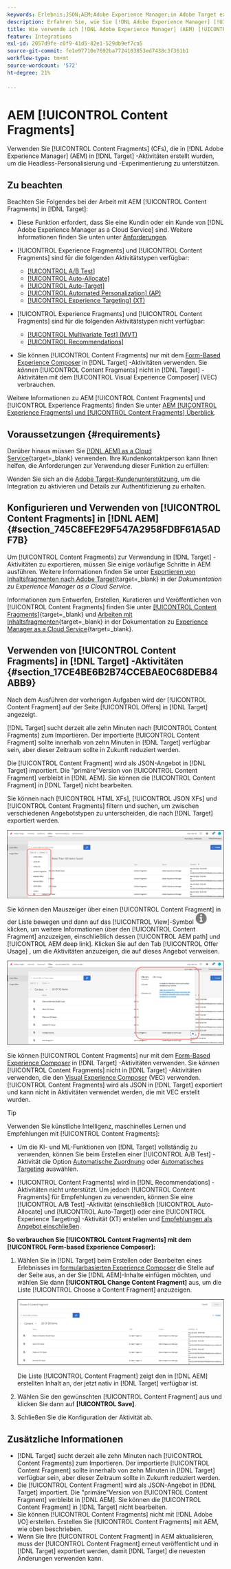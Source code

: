 ```yaml
---
keywords: Erlebnis;JSON;AEM;Adobe Experience Manager;in Adobe Target exportieren;Inhaltsfragmente;Fragmente;CF;cf;Headless;Personalisierung;Experimente
description: Erfahren Sie, wie Sie [!DNL Adobe Experience Manager] [!UICONTROL Content Fragments] in [!DNL Adobe Target] Aktivitäten verwenden.
title: Wie verwende ich [!DNL Adobe Experience Manager] (AEM) [!UICONTROL Content Fragments]?
feature: Integrations
exl-id: 2057d9fe-c0f9-41d5-82e1-529db9ef7ca5
source-git-commit: fe1e97710e7692ba7724103853ed7438c3f361b1
workflow-type: tm+mt
source-wordcount: '572'
ht-degree: 21%

---
```


# AEM [!UICONTROL Content Fragments]

Verwenden Sie [!UICONTROL Content Fragments] (CFs), die in [!DNL Adobe Experience Manager] (AEM) in [!DNL Target] -Aktivitäten erstellt wurden, um die Headless-Personalisierung und -Experimentierung zu unterstützen.

## Zu beachten

Beachten Sie Folgendes bei der Arbeit mit AEM [!UICONTROL Content Fragments] in [!DNL Target]:

* Diese Funktion erfordert, dass Sie eine Kundin oder ein Kunde von [!DNL Adobe Experience Manager as a Cloud Service] sind. Weitere Informationen finden Sie unten unter [Anforderungen](#section_AE6F0971E1574B3AA324003599B96E5A).
* [!UICONTROL Experience Fragments] und [!UICONTROL Content Fragments] sind für die folgenden Aktivitätstypen verfügbar:

   * [[!UICONTROL A/B Test]](/help/main/c-activities/t-test-ab/test-ab.md)
   * [[!UICONTROL Auto-Allocate]](/help/main/c-activities/automated-traffic-allocation/automated-traffic-allocation.md)
   * [[!UICONTROL Auto-Target]](/help/main/c-activities/auto-target/auto-target-to-optimize.md)
   * [[!UICONTROL Automated Personalization] (AP)](/help/main/c-activities/t-automated-personalization/automated-personalization.md)
   * [[!UICONTROL Experience Targeting] (XT)](/help/main/c-activities/t-experience-target/experience-target.md)

* [!UICONTROL Experience Fragments] und [!UICONTROL Content Fragments] sind für die folgenden Aktivitätstypen nicht verfügbar:

   * [[!UICONTROL Multivariate Test] (MVT)](/help/main/c-activities/c-multivariate-testing/multivariate-testing.md)
   * [[!UICONTROL Recommendations]](/help/main/c-recommendations/recommendations.md)

* Sie können [!UICONTROL Content Fragments] nur mit dem [Form-Based Experience Composer](/help/main/c-experiences/form-experience-composer.md) in [!DNL Target] -Aktivitäten verwenden. Sie *können* [!UICONTROL Content Fragments] nicht in [!DNL Target] -Aktivitäten mit dem [!UICONTROL Visual Experience Composer] (VEC) verbrauchen.

Weitere Informationen zu AEM [!UICONTROL Content Fragments] und [!UICONTROL Experience Fragments] finden Sie unter [AEM [!UICONTROL Experience Fragments] und [!UICONTROL Content Fragments] Überblick](/help/main/c-integrating-target-with-mac/aem/aem-experience-and-content-fragments.md).

## Voraussetzungen  {#requirements}

Darüber hinaus müssen Sie [[!DNL AEM]  as a Cloud Service](https://experienceleague.adobe.com/docs/experience-manager-cloud-service.html?lang=de){target=_blank} verwenden. Ihre Kundenkontaktperson kann Ihnen helfen, die Anforderungen zur Verwendung dieser Funktion zu erfüllen:

Wenden Sie sich an die [Adobe Target-Kundenunterstützung](/help/main/cmp-resources-and-contact-information.md#reference_ACA3391A00EF467B87930A450050077C), um die Integration zu aktivieren und Details zur Authentifizierung zu erhalten.

## Konfigurieren und Verwenden von [!UICONTROL Content Fragments] in [!DNL AEM] {#section_745C8EFE29F547A2958FDBF61A5ADF7B}

Um [!UICONTROL Content Fragments] zur Verwendung in [!DNL Target] -Aktivitäten zu exportieren, müssen Sie einige vorläufige Schritte in AEM ausführen. Weitere Informationen finden Sie unter [Exportieren von Inhaltsfragmenten nach Adobe Target](https://experienceleague.adobe.com/docs/experience-manager-cloud-service/content/sites/integrations/content-fragments-target.html?lang=de){target=_blank} in der *Dokumentation zu Experience Manager as a Cloud Service*.

Informationen zum Entwerfen, Erstellen, Kuratieren und Veröffentlichen von [!UICONTROL Content Fragments] finden Sie unter [[!UICONTROL Content Fragments]](https://experienceleague.adobe.com/docs/experience-manager-cloud-service/content/sites/authoring/fundamentals/content-fragments.html?lang=de){target=_blank} und [Arbeiten mit Inhaltsfragmenten](https://experienceleague.adobe.com/docs/experience-manager-cloud-service/content/sites/administering/content-fragments/content-fragments.html?lang=de){target=_blank} in der Dokumentation zu [Experience Manager as a Cloud Service](https://experienceleague.adobe.com/docs/experience-manager-cloud-service/content/home.html?lang=de){target=_blank}.

## Verwenden von [!UICONTROL Content Fragments] in [!DNL Target] -Aktivitäten {#section_17CE4BE6B2B74CCEBAE0C68DEB84ABB9}

Nach dem Ausführen der vorherigen Aufgaben wird der [!UICONTROL Content Fragment] auf der Seite [!UICONTROL Offers] in [!DNL Target] angezeigt.

[!DNL Target] sucht derzeit alle zehn Minuten nach [!UICONTROL Content Fragments] zum Importieren. Der importierte [!UICONTROL Content Fragment] sollte innerhalb von zehn Minuten in [!DNL Target] verfügbar sein, aber dieser Zeitraum sollte in Zukunft reduziert werden.

Die [!UICONTROL Content Fragment] wird als JSON-Angebot in [!DNL Target] importiert. Die &quot;primäre&quot;Version von [!UICONTROL Content Fragment] verbleibt in [!DNL AEM]. Sie können die [!UICONTROL Content Fragment] in [!DNL Target] nicht bearbeiten.

Sie können nach [!UICONTROL HTML XFs], [!UICONTROL JSON XFs] und [!UICONTROL Content Fragments] filtern und suchen, um zwischen verschiedenen Angebotstypen zu unterscheiden, die nach [!DNL Target] exportiert werden.

![Filtern nach Inhaltsfragmenttypen: HTML oder JSON in der Target-Benutzeroberfläche](/help/main/c-integrating-target-with-mac/aem/assets/fragment-types.png)

Sie können den Mauszeiger über einen [!UICONTROL Content Fragment] in der Liste bewegen und dann auf das [!UICONTROL View]-Symbol ![Info-Symbol](/help/main/c-integrating-target-with-mac/aem/assets/icon-info.png) klicken, um weitere Informationen über den [!UICONTROL Content Fragment] anzuzeigen, einschließlich dessen [!UICONTROL AEM path] und [!UICONTROL AEM deep link]. Klicken Sie auf den Tab [!UICONTROL Offer Usage] , um die Aktivitäten anzuzeigen, die auf dieses Angebot verweisen.

![Popup mit Informationen zu Inhaltsfragmenten](/help/main/c-integrating-target-with-mac/aem/assets/cf-info-popup.png)

Sie können [!UICONTROL Content Fragments] nur mit dem [Form-Based Experience Composer](/help/main/c-experiences/form-experience-composer.md) in [!DNL Target] -Aktivitäten verwenden. Sie *können* [!UICONTROL Content Fragments] nicht in [!DNL Target] -Aktivitäten verwenden, die den [Visual Experience Composer](/help/main/c-experiences/c-visual-experience-composer/visual-experience-composer.md) (VEC) verwenden. [!UICONTROL Content Fragments] wird als JSON in [!DNL Target] exportiert und kann nicht in Aktivitäten verwendet werden, die mit VEC erstellt wurden.

>[!TIP]
>
>Verwenden Sie künstliche Intelligenz, maschinelles Lernen und Empfehlungen mit [!UICONTROL Content Fragments]:
>
>* Um die KI- und ML-Funktionen von [!DNL Target] vollständig zu verwenden, können Sie beim Erstellen einer [!UICONTROL A/B Test] -Aktivität die Option [Automatische Zuordnung](/help/main/c-activities/automated-traffic-allocation/automated-traffic-allocation.md#concept_A1407678796B4C569E94CBA8A9F7F5D4) oder [Automatisches Targeting](/help/main/c-activities/auto-target/auto-target-to-optimize.md) auswählen.
>
>* [!UICONTROL Content Fragments] wird in [!DNL Recommendations] -Aktivitäten nicht unterstützt. Um jedoch [!UICONTROL Content Fragments] für Empfehlungen zu verwenden, können Sie eine [!UICONTROL A/B Test] -Aktivität (einschließlich [!UICONTROL Auto-Allocate] und [!UICONTROL Auto-Target]) oder eine [!UICONTROL Experience Targeting] -Aktivität (XT) erstellen und [Empfehlungen als Angebot einschließen](/help/main/c-recommendations/recommendations-as-an-offer.md).

**So verbrauchen Sie [!UICONTROL Content Fragments] mit dem [!UICONTROL Form-based Experience Composer]:**

1. Wählen Sie in [!DNL Target] beim Erstellen oder Bearbeiten eines Erlebnisses im [formularbasierten Experience Composer](/help/main/c-experiences/form-experience-composer.md#task_FAC842A6535045B68B4C1AD3E657E56E) die Stelle auf der Seite aus, an der Sie [!DNL AEM]-Inhalte einfügen möchten, und wählen Sie dann **[!UICONTROL Change Content Fragment]** aus, um die Liste [!UICONTROL Choose a Content Fragment] anzuzeigen.

   ![content_fragment_list image](/help/main/c-integrating-target-with-mac/aem/assets/choose-content-fragment.png)

   Die Liste [!UICONTROL Content Fragment] zeigt den in [!DNL AEM] erstellten Inhalt an, der jetzt nativ in [!DNL Target] verfügbar ist.

1. Wählen Sie den gewünschten [!UICONTROL Content Fragment] aus und klicken Sie dann auf **[!UICONTROL Save]**.
1. Schließen Sie die Konfiguration der Aktivität ab.

## Zusätzliche Informationen

* [!DNL Target] sucht derzeit alle zehn Minuten nach [!UICONTROL Content Fragments] zum Importieren. Der importierte [!UICONTROL Content Fragment] sollte innerhalb von zehn Minuten in [!DNL Target] verfügbar sein, aber dieser Zeitraum sollte in Zukunft reduziert werden.
* Die [!UICONTROL Content Fragment] wird als JSON-Angebot in [!DNL Target] importiert. Die &quot;primäre&quot;Version von [!UICONTROL Content Fragment] verbleibt in [!DNL AEM]. Sie können die [!UICONTROL Content Fragment] in [!DNL Target] nicht bearbeiten.
* Sie können [!UICONTROL Content Fragments] nicht mit [!DNL Adobe I/O] erstellen. Erstellen Sie [!UICONTROL Content Fragments] mit AEM, wie oben beschrieben.
* Wenn Sie Ihre [!UICONTROL Content Fragment] in AEM aktualisieren, muss der [!UICONTROL Content Fragment] erneut veröffentlicht und in [!DNL Target] exportiert werden, damit [!DNL Target] die neuesten Änderungen verwenden kann.
